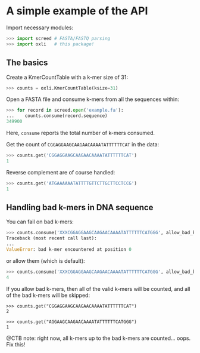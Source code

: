 # A simple example of the API

Import necessary modules:

```python
>>> import screed # FASTA/FASTQ parsing
>>> import oxli   # this package!

```

## The basics

Create a KmerCountTable with a k-mer size of 31:

```python
>>> counts = oxli.KmerCountTable(ksize=31)

```

Open a FASTA file and consume k-mers from all the sequences within:

```python
>>> for record in screed.open('example.fa'):
...    counts.consume(record.sequence)
349900

```

Here, `consume` reports the total number of k-mers consumed.

Get the count of `CGGAGGAAGCAAGAACAAAATATTTTTTCAT` in the data:

```python
>>> counts.get('CGGAGGAAGCAAGAACAAAATATTTTTTCAT')
1

```

Reverse complement are of course handled:
```python
>>> counts.get('ATGAAAAAATATTTTGTTCTTGCTTCCTCCG')
1

```


## Handling bad k-mers in DNA sequence

You can fail on bad k-mers:

```python
>>> counts.consume('XXXCGGAGGAAGCAAGAACAAAATATTTTTTCATGGG', allow_bad_kmers=False)
Traceback (most recent call last):
...
ValueError: bad k-mer encountered at position 0

```

or allow them (which is default):

```python
>>> counts.consume('XXXCGGAGGAAGCAAGAACAAAATATTTTTTCATGGG', allow_bad_kmers=True)
4

```

If you allow bad k-mers, then all of the valid k-mers will be counted, and all of the bad k-mers will be skipped:
```
>>> counts.get("CGGAGGAAGCAAGAACAAAATATTTTTTCAT")
2

>>> counts.get("AGGAAGCAAGAACAAAATATTTTTTCATGGG")
1

```

@CTB note: right now, all k-mers up to the bad k-mers are
counted... oops. Fix this!
